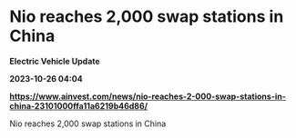 # Nio reaches 2,000 swap stations in China
**Electric Vehicle Update**

**2023-10-26 04:04**

**https://www.ainvest.com/news/nio-reaches-2-000-swap-stations-in-china-23101000ffa11a6219b46d86/**

Nio reaches 2,000 swap stations in China